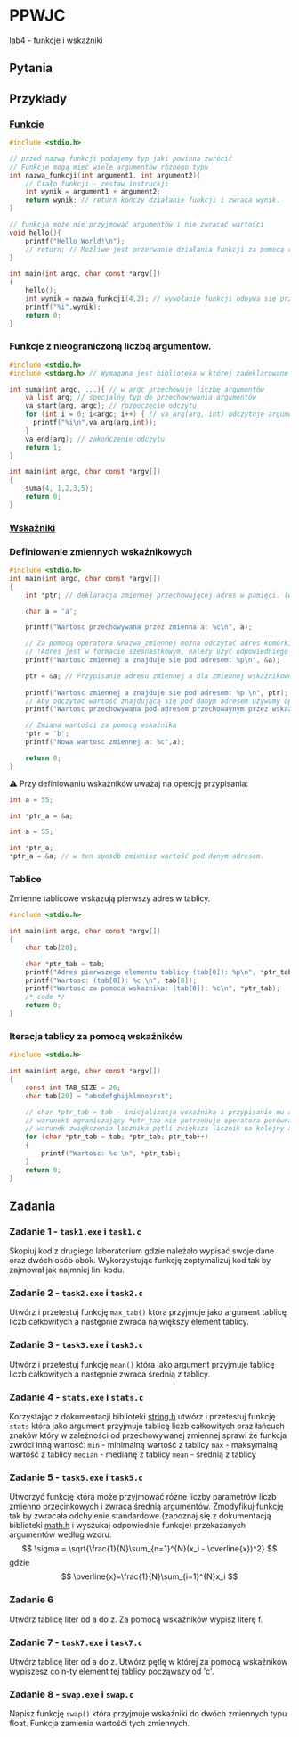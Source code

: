 # PPWJC
lab4 - funkcje i wskaźniki

## Pytania

## Przykłady
### [Funkcje](https://pl.wikibooks.org/wiki/C/Funkcje)

```c
#include <stdio.h>

// przed nazwą funkcji podajemy typ jaki powinna zwrócić
// Funkcje mogą mieć wiele argumentów różnego typu
int nazwa_funkcji(int argument1, int argument2){
    // Ciało funkcji - zestaw instruckji
    int wynik = argument1 + argument2;
    return wynik; // return kończy działanie funkcji i zwraca wynik. 
}

// funkcja może nie przyjmować argumentów i nie zwracać wartości
void hello(){
    printf("Hello World!\n");
    // return; // Możliwe jest przerwanie działania funkcji za pomocą return bez wartości
}

int main(int argc, char const *argv[])
{
    hello();
    int wynik = nazwa_funkcji(4,2); // wywołanie funkcji odbywa się przez podanie nazwy funkcji oraz jej argumentów w ()
    printf("%i",wynik);
    return 0;
}
```

### Funkcje z nieograniczoną liczbą argumentów.

```c
#include <stdio.h>
#include <stdarg.h> // Wymagana jest biblioteka w której zadeklarowane są użyte funkcje va_start, va_end

int suma(int argc, ...){ // w argc przechowuje liczbę argumentów
    va_list arg; // specjalny typ do przechowywania argumentów
    va_start(arg, argc); // rozpoczęcie odczytu
    for (int i = 0; i<argc; i++) { // va_arg(arg, int) odczytuje argumenty danego typu
      printf("%i\n",va_arg(arg,int));
    }
    va_end(arg); // zakończenie odczytu
    return 1;
}

int main(int argc, char const *argv[])
{
    suma(4, 1,2,3,5);
    return 0;
}
```


### [Wskaźniki](https://pl.wikibooks.org/wiki/C/Wska%C5%BAniki)
### Definiowanie zmiennych wskaźnikowych
```c
#include <stdio.h>
int main(int argc, char const *argv[])
{
    int *ptr; // deklaracja zmiennej przechowującej adres w pamięci. (wskaźnik)

    char a = 'a';

    printf("Wartosc przechowywana przez zmienna a: %c\n", a);

    // Za pomocą operatora &nazwa_zmiennej można odczytać adres komórki w pamięci.
    // !Adres jest w formacie szesnastkowym, należy użyć odpowiedniego typu funkcji printf() aby go wypisać poprawnie.
    printf("Wartosc zmiennej a znajduje sie pod adresem: %p\n", &a);

    ptr = &a; // Przypisanie adresu zmiennej a dla zmiennej wskaźnikowej
    
    printf("Wartosc zmiennej a znajduje sie pod adresem: %p \n", ptr);
    // Aby odczytać wartość znajdującą się pod danym adresem używamy operatora wyłuskania "*"
    printf("Wartosc przechowywana pod adresem przechowaynym przez wskaznik %c\n", *ptr);

    // Zmiana wartości za pomocą wskaźnika
    *ptr = 'b';
    printf("Nowa wartosc zmiennej a: %c",a);

    return 0;
}
```

:warning: Przy definiowaniu wskażników uważaj na opercję przypisania:
```c
int a = 55;

int *ptr_a = &a;
```

```c
int a = 55;

int *ptr_a;
*ptr_a = &a; // w ten sposób zmienisz wartość pod danym adresem.
```
### Tablice
Zmienne tablicowe wskazują pierwszy adres w tablicy.

```c
#include <stdio.h>

int main(int argc, char const *argv[])
{
    char tab[20];

    char *ptr_tab = tab;
    printf("Adres pierwszego elementu tablicy (tab[0]): %p\n", *ptr_tab);
    printf("Wartosc: (tab[0]): %c \n", tab[0]);
    printf("Wartosc za pomoca wskaznika: (tab[0]): %c\n", *ptr_tab);
    /* code */
    return 0;
}
```
### Iteracja  tablicy za pomocą wskaźników

```c
#include <stdio.h>

int main(int argc, char const *argv[])
{
    const int TAB_SIZE = 20;
    char tab[20] = "abcdefghijklmnoprst";

    // char *ptr_tab = tab - inicjalizacja wskaźnika i przypisanie mu adresu pierwszego elementu tablicy
    // warunekt ograniczający *ptr_tab nie potrzebuje operatora porównania ponieważ jeśli trafimy na koniec tablicy otrzymamy wartość 0(false)
    // warunek zwiększenia licznika pętli zwiększa licznik na kolejny adres w pamięci
    for (char *ptr_tab = tab; *ptr_tab; ptr_tab++)
    {
        printf("Wartosc: %c \n", *ptr_tab);
    }
    return 0;
}
```


## Zadania

### Zadanie 1 - `task1.exe` i `task1.c`
Skopiuj kod z drugiego laboratorium gdzie należało wypisać swoje dane oraz dwóch osób obok. Wykorzystując funkcję zoptymalizuj kod tak by zajmował jak najmniej lini kodu.

### Zadanie 2 - `task2.exe` i `task2.c`
Utwórz i przetestuj funkcję `max_tab()` która przyjmuje jako argument tablicę liczb całkowitych a następnie zwraca największy element tablicy.

### Zadanie 3 - `task3.exe` i `task3.c`
Utwórz i przetestuj funkcję `mean()` która jako argument przyjmuje tablicę liczb całkowitych a następnie zwraca średnią z tablicy.

### Zadanie 4 - `stats.exe` i `stats.c`
Korzystając z dokumentacji biblioteki [string.h](https://cpp0x.pl/dokumentacja/standard-C/cstring-string-h/609) utwórz i przetestuj funkcję `stats` która jako argument przyjmuje tablicę liczb całkowitych oraz łańcuch znaków który w zależności od przechowywanej zmiennej sprawi że funkcja zwróci inną wartość:
`min` - minimalną wartość z tablicy
`max` - maksymalną wartość z tablicy
`median` - medianę z tablicy
`mean` - średnią z tablicy

### Zadanie 5 - `task5.exe` i `task5.c`
Utworzyć funkcję która może przyjmować rózne liczby parametrów liczb zmienno przecinkowych i zwraca średnią argumentów.
Zmodyfikuj funkcję tak by zwracała odchylenie standardowe (zapoznaj się z dokumentacją biblioteki [math.h](https://cpp0x.pl/dokumentacja/standard-C/cmath-math-h/101) i wyszukaj odpowiednie funkcje) przekazanych argumentów według wzoru: 
$$
\sigma = \sqrt{\frac{1}{N}\sum_{n=1}^{N}(x_i - \overline{x})^2}
$$ 
gdzie 
$$
\overline{x}=\frac{1}{N}\sum_{i=1}^{N}x_i
$$

### Zadanie 6
Utwórz tablicę liter od a do z. Za pomocą wskaźników wypisz literę f.

### Zadanie 7 - `task7.exe` i `task7.c`
Utwórz tablicę liter od a do z. Utwórz pętlę w której za pomocą wskaźników wypiszesz co n-ty element tej tablicy począwszy od 'c'.

### Zadanie 8 - `swap.exe` i `swap.c`
Napisz funkcję `swap()` która przyjmuje wskaźniki do dwóch zmiennych typu float. Funkcja zamienia wartośći tych zmiennych.